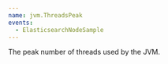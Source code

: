 ```yaml
---
name: jvm.ThreadsPeak
events:
  - ElasticsearchNodeSample
---
```


The peak number of threads used by the JVM.
